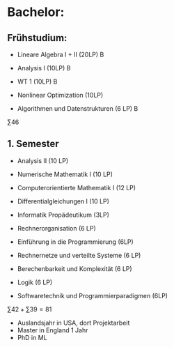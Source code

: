 # Bachelor:
## Frühstudium:
- Lineare Algebra I + II (20LP) B
- Analysis I (10LP) B
- WT 1 (10LP) B
- Nonlinear Optimization (10LP)

- Algorithmen und Datenstrukturen (6 LP) B

$\sum 46$
## 1. Semester
- Analysis II (10 LP)
- Numerische Mathematik I (10 LP)
- Computerorientierte Mathematik I (12 LP)
- Differentialgleichungen I (10 LP)

- Informatik Propädeutikum (3LP)
- Rechnerorganisation (6 LP)
- Einführung in die Programmierung (6LP)
- Rechnernetze und verteilte Systeme (6 LP)
- Berechenbarkeit und Komplexität (6 LP)
- Logik (6 LP)
- Softwaretechnik und Programmierparadigmen (6LP)


$\sum 42 + \sum 39 = 81$


- Auslandsjahr in USA, dort Projektarbeit
- Master in England 1 Jahr
- PhD in ML 